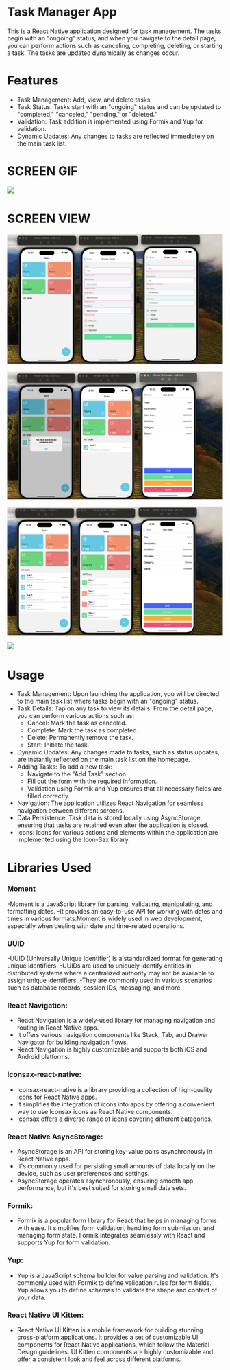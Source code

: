 # Task Manager App

This is a React Native application designed for task management. The tasks begin with an "ongoing" status, and when you navigate to the detail page, you can perform actions such as canceling, completing, deleting, or starting a task. The tasks are updated dynamically as changes occur.

# Features

- Task Management: Add, view, and delete tasks.
- Task Status: Tasks start with an "ongoing" status and can be updated to "completed," "canceled," "pending," or "deleted."
- Validation: Task addition is implemented using Formik and Yup for validation.
- Dynamic Updates: Any changes to tasks are reflected immediately on the main task list.

# SCREEN GIF

![](./src/assets/images/task.gif)

# SCREEN VIEW

![](./src/assets/images/1.png)

![](./src/assets/images/2.png)

![](./src/assets/images/3.png)

![](./src/assets/images/4.png)

# Usage

- Task Management: Upon launching the application, you will be directed to the main task list where tasks begin with an "ongoing" status.
- Task Details: Tap on any task to view its details. From the detail page, you can perform various actions such as:
  - Cancel: Mark the task as canceled.
  - Complete: Mark the task as completed.
  - Delete: Permanently remove the task.
  - Start: Initiate the task.
- Dynamic Updates: Any changes made to tasks, such as status updates, are instantly reflected on the main task list on the homepage.
- Adding Tasks: To add a new task:
  - Navigate to the "Add Task" section.
  - Fill out the form with the required information.
  - Validation using Formik and Yup ensures that all necessary fields are filled correctly.
- Navigation: The application utilizes React Navigation for seamless navigation between different screens.
- Data Persistence: Task data is stored locally using AsyncStorage, ensuring that tasks are retained even after the application is closed.
- Icons: Icons for various actions and elements within the application are implemented using the Icon-Sax library.

# Libraries Used

### Moment

-Moment is a JavaScript library for parsing, validating, manipulating, and formatting dates.
-It provides an easy-to-use API for working with dates and times in various formats.Moment is widely used in web development, especially when dealing with date and time-related operations.

### UUID

-UUID (Universally Unique Identifier) is a standardized format for generating unique identifiers.
-UUIDs are used to uniquely identify entities in distributed systems where a centralized authority may not be available to assign unique identifiers.
-They are commonly used in various scenarios such as database records, session IDs, messaging, and more.

### React Navigation:

- React Navigation is a widely-used library for managing navigation and routing in React Native apps.
- It offers various navigation components like Stack, Tab, and Drawer Navigator for building navigation flows.
- React Navigation is highly customizable and supports both iOS and Android platforms.

### Iconsax-react-native:

- Iconsax-react-native is a library providing a collection of high-quality icons for React Native apps.
- It simplifies the integration of icons into apps by offering a convenient way to use Iconsax icons as React Native components.
- Iconsax offers a diverse range of icons covering different categories.

### React Native AsyncStorage:

- AsyncStorage is an API for storing key-value pairs asynchronously in React Native apps.
- It's commonly used for persisting small amounts of data locally on the device, such as user preferences and settings.
- AsyncStorage operates asynchronously, ensuring smooth app performance, but it's best suited for storing small data sets.

### Formik:

- Formik is a popular form library for React that helps in managing forms with ease. It simplifies form validation, handling form submission, and managing form state. Formik integrates seamlessly with React and supports Yup for form validation.

### Yup:

- Yup is a JavaScript schema builder for value parsing and validation. It's commonly used with Formik to define validation rules for form fields. Yup allows you to define schemas to validate the shape and content of your data.

### React Native UI Kitten:

- React Native UI Kitten is a mobile framework for building stunning cross-platform applications. It provides a set of customizable UI components for React Native applications, which follow the Material Design guidelines. UI Kitten components are highly customizable and offer a consistent look and feel across different platforms.
